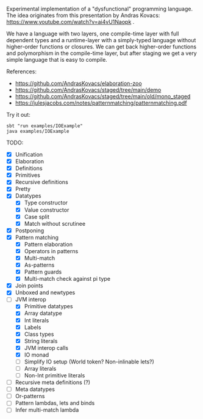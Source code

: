 Experimental implementation of a "dysfunctional" programming language.
The idea originates from this presentation by Andras Kovacs: https://www.youtube.com/watch?v=ai4vU1Naopk .

We have a language with two layers, one compile-time layer with full dependent types and a runtime-layer with a simply-typed language without higher-order functions or closures. We can get back higher-order functions and polymorphism in the compile-time layer, but after staging we get a very simple language that is easy to compile.

References:
- https://github.com/AndrasKovacs/elaboration-zoo
- https://github.com/AndrasKovacs/staged/tree/main/demo
- https://github.com/AndrasKovacs/staged/tree/main/old/mono_staged
- https://julesjacobs.com/notes/patternmatching/patternmatching.pdf

Try it out:
```
sbt "run examples/IOExample"
java examples/IOExample
```

TODO:
- [x] Unification
- [x] Elaboration
- [x] Definitions
- [x] Primitives
- [x] Recursive definitions
- [x] Pretty
- [x] Datatypes
  - [x] Type constructor
  - [x] Value constructor
  - [x] Case split
  - [x] Match without scrutinee
- [x] Postponing
- [x] Pattern matching
  - [x] Pattern elaboration
  - [x] Operators in patterns
  - [x] Multi-match
  - [x] As-patterns
  - [x] Pattern guards
  - [x] Multi-match check against pi type
- [x] Join points
- [x] Unboxed and newtypes
- [ ] JVM interop
  - [x] Primitive datatypes
  - [x] Array datatype
  - [x] Int literals
  - [x] Labels
  - [x] Class types
  - [x] String literals
  - [x] JVM interop calls
  - [x] IO monad
  - [ ] Simplify IO setup (World token? Non-inlinable lets?)
  - [ ] Array literals
  - [ ] Non-Int primitive literals
- [ ] Recursive meta definitions (?)
- [ ] Meta datatypes
- [ ] Or-patterns
- [ ] Pattern lambdas, lets and binds
- [ ] Infer multi-match lambda
